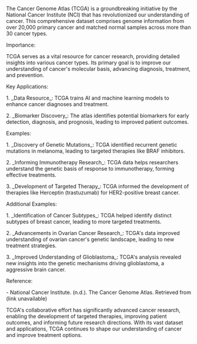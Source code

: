 The Cancer Genome Atlas (TCGA) is a groundbreaking initiative by the National Cancer Institute (NCI) that has revolutionized our understanding of cancer. This comprehensive dataset comprises genome information from over 20,000 primary cancer and matched normal samples across more than 30 cancer types.

Importance:

TCGA serves as a vital resource for cancer research, providing detailed insights into various cancer types. Its primary goal is to improve our understanding of cancer's molecular basis, advancing diagnosis, treatment, and prevention.

Key Applications:

1\. \_Data Resource\_: TCGA trains AI and machine learning models to enhance cancer diagnoses and treatment.

2\. \_Biomarker Discovery\_: The atlas identifies potential biomarkers for early detection, diagnosis, and prognosis, leading to improved patient outcomes.

Examples:

1\. \_Discovery of Genetic Mutations\_: TCGA identified recurrent genetic mutations in melanoma, leading to targeted therapies like BRAF inhibitors.

2\. \_Informing Immunotherapy Research\_: TCGA data helps researchers understand the genetic basis of response to immunotherapy, forming effective treatments.

3\. \_Development of Targeted Therapy\_: TCGA informed the development of therapies like Herceptin (trastuzumab) for HER2-positive breast cancer.

Additional Examples:

1\. \_Identification of Cancer Subtypes\_: TCGA helped identify distinct subtypes of breast cancer, leading to more targeted treatments.

2\. \_Advancements in Ovarian Cancer Research\_: TCGA's data improved understanding of ovarian cancer's genetic landscape, leading to new treatment strategies.

3\. \_Improved Understanding of Glioblastoma\_: TCGA's analysis revealed new insights into the genetic mechanisms driving glioblastoma, a aggressive brain cancer.

Reference:

\- National Cancer Institute. (n.d.). The Cancer Genome Atlas. Retrieved from (link unavailable)

TCGA's collaborative effort has significantly advanced cancer research, enabling the development of targeted therapies, improving patient outcomes, and informing future research directions. With its vast dataset and applications, TCGA continues to shape our understanding of cancer and improve treatment options.
